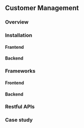 ## Customer Management

### Overview

### Installation

#### Frantend
  
#### Backend

### Frameworks

#### Frontend

#### Backend

### Restful APIs

### Case study
